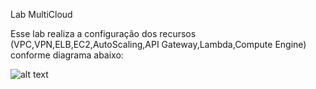 Lab MultiCloud

Esse lab realiza a configuração dos recursos (VPC,VPN,ELB,EC2,AutoScaling,API Gateway,Lambda,Compute Engine) conforme diagrama abaixo:

![alt text](https://github.com/animalbhz/lab/blob/main/Arquitetura.png)
